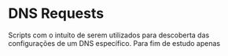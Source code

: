 # DNS Requests

Scripts com o intuíto de serem utilizados para descoberta das configurações de um DNS específico. Para fim de estudo apenas
